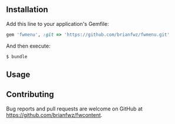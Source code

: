 ## Installation

Add this line to your application's Gemfile:

```ruby
gem 'fwmenu', :git => 'https://github.com/brianfwz/fwmenu.git'
```
And then execute:

    $ bundle

## Usage


## Contributing

Bug reports and pull requests are welcome on GitHub at https://github.com/brianfwz/fwcontent. 

